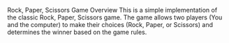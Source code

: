 Rock, Paper, Scissors Game
Overview
This is a simple implementation of the classic Rock, Paper, Scissors game. The game allows two players (You and the computer) to make their choices (Rock, Paper, or Scissors) and determines the winner based on the game rules.
